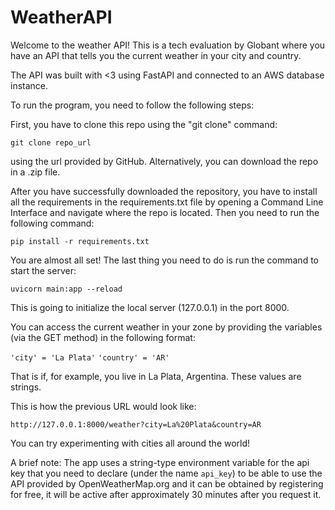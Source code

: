 # WeatherAPI

Welcome to the weather API! This is a tech evaluation by Globant where you have an API that tells you the current weather in your city and country.

The API was built with <3 using FastAPI and connected to an AWS database instance. 

To run the program, you need to follow the following steps:

First, you have to clone this repo using the "git clone" command:

```git clone repo_url```

using the url provided by GitHub. Alternatively, you can download the repo in a .zip file.

After you have successfully downloaded the repository, you have to install all the requirements in the requirements.txt file by opening a Command Line Interface and navigate where the repo is located. Then you need to run the following command:

```pip install -r requirements.txt```

You are almost all set! The last thing you need to do is run the command to start the server:

```uvicorn main:app --reload```

This is going to initialize the local server (127.0.0.1) in the port 8000.

You can access the current weather in your zone by providing the variables (via the GET method) in the following format:

```'city' = 'La Plata'```
```'country' = 'AR'```

That is if, for example, you live in La Plata, Argentina. These values are strings.

This is how the previous URL would look like:

```http://127.0.0.1:8000/weather?city=La%20Plata&country=AR```

You can try experimenting with cities all around the world!

A brief note: The app uses a string-type environment variable for the api key that you need to declare (under the name ```api_key```) to be able to use the API provided by OpenWeatherMap.org and it can be obtained by registering for free, it will be active after approximately 30 minutes after you request it.